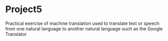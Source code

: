 # Project5
Practical exercise of machine translation used to translate text or speech from one natural language to another natural language such as the Google Translator
